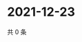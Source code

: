 # 2021-12-23

共 0 条

<!-- BEGIN WEIBO -->
<!-- 最后更新时间 Thu Dec 23 2021 12:01:36 GMT+0800 (China Standard Time) -->

<!-- END WEIBO -->
